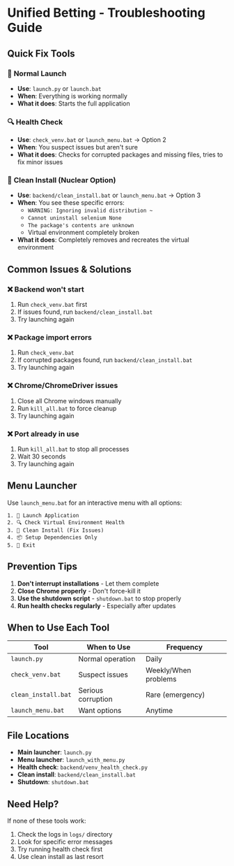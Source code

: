 # Unified Betting - Troubleshooting Guide

## Quick Fix Tools

### 🚀 **Normal Launch**
- **Use**: `launch.py` or `launch.bat`
- **When**: Everything is working normally
- **What it does**: Starts the full application

### 🔍 **Health Check**
- **Use**: `check_venv.bat` or `launch_menu.bat` → Option 2
- **When**: You suspect issues but aren't sure
- **What it does**: Checks for corrupted packages and missing files, tries to fix minor issues

### 🔧 **Clean Install (Nuclear Option)**
- **Use**: `backend/clean_install.bat` or `launch_menu.bat` → Option 3
- **When**: You see these specific errors:
  - `WARNING: Ignoring invalid distribution ~`
  - `Cannot uninstall selenium None`
  - `The package's contents are unknown`
  - Virtual environment completely broken
- **What it does**: Completely removes and recreates the virtual environment

## Common Issues & Solutions

### ❌ **Backend won't start**
1. Run `check_venv.bat` first
2. If issues found, run `backend/clean_install.bat`
3. Try launching again

### ❌ **Package import errors**
1. Run `check_venv.bat`
2. If corrupted packages found, run `backend/clean_install.bat`
3. Try launching again

### ❌ **Chrome/ChromeDriver issues**
1. Close all Chrome windows manually
2. Run `kill_all.bat` to force cleanup
3. Try launching again

### ❌ **Port already in use**
1. Run `kill_all.bat` to stop all processes
2. Wait 30 seconds
3. Try launching again

## Menu Launcher

Use `launch_menu.bat` for an interactive menu with all options:

```
1. 🚀 Launch Application
2. 🔍 Check Virtual Environment Health  
3. 🔧 Clean Install (Fix Issues)
4. 📦 Setup Dependencies Only
5. 🚪 Exit
```

## Prevention Tips

1. **Don't interrupt installations** - Let them complete
2. **Close Chrome properly** - Don't force-kill it
3. **Use the shutdown script** - `shutdown.bat` to stop properly
4. **Run health checks regularly** - Especially after updates

## When to Use Each Tool

| Tool | When to Use | Frequency |
|------|-------------|-----------|
| `launch.py` | Normal operation | Daily |
| `check_venv.bat` | Suspect issues | Weekly/When problems |
| `clean_install.bat` | Serious corruption | Rare (emergency) |
| `launch_menu.bat` | Want options | Anytime |

## File Locations

- **Main launcher**: `launch.py`
- **Menu launcher**: `launch_with_menu.py`
- **Health check**: `backend/venv_health_check.py`
- **Clean install**: `backend/clean_install.bat`
- **Shutdown**: `shutdown.bat`

## Need Help?

If none of these tools work:
1. Check the logs in `logs/` directory
2. Look for specific error messages
3. Try running health check first
4. Use clean install as last resort 